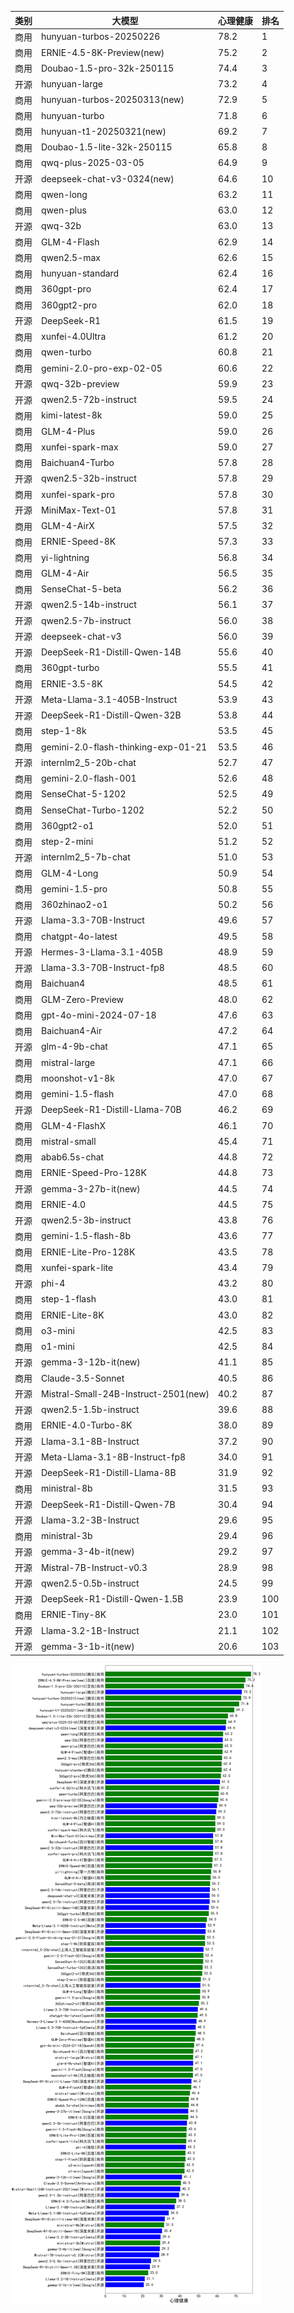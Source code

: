 
| 类别 | 大模型                         | 心理健康 | 排名 |
|-----|------------------------------|---------|----|
|商用|hunyuan-turbos-20250226|78.2|1|
|商用|ERNIE-4.5-8K-Preview(new)|75.2|2|
|商用|Doubao-1.5-pro-32k-250115|74.4|3|
|开源|hunyuan-large|73.2|4|
|商用|hunyuan-turbos-20250313(new)|72.9|5|
|商用|hunyuan-turbo|71.8|6|
|商用|hunyuan-t1-20250321(new)|69.2|7|
|商用|Doubao-1.5-lite-32k-250115|65.8|8|
|商用|qwq-plus-2025-03-05|64.9|9|
|开源|deepseek-chat-v3-0324(new)|64.6|10|
|商用|qwen-long|63.2|11|
|商用|qwen-plus|63.0|12|
|开源|qwq-32b|63.0|13|
|商用|GLM-4-Flash|62.9|14|
|商用|qwen2.5-max|62.6|15|
|商用|hunyuan-standard|62.4|16|
|商用|360gpt-pro|62.4|17|
|商用|360gpt2-pro|62.0|18|
|开源|DeepSeek-R1|61.5|19|
|商用|xunfei-4.0Ultra|61.2|20|
|商用|qwen-turbo|60.8|21|
|商用|gemini-2.0-pro-exp-02-05|60.6|22|
|开源|qwq-32b-preview|59.9|23|
|开源|qwen2.5-72b-instruct|59.5|24|
|商用|kimi-latest-8k|59.0|25|
|商用|GLM-4-Plus|59.0|26|
|商用|xunfei-spark-max|59.0|27|
|商用|Baichuan4-Turbo|57.8|28|
|开源|qwen2.5-32b-instruct|57.8|29|
|商用|xunfei-spark-pro|57.8|30|
|开源|MiniMax-Text-01|57.8|31|
|商用|GLM-4-AirX|57.5|32|
|商用|ERNIE-Speed-8K|57.3|33|
|商用|yi-lightning|56.8|34|
|商用|GLM-4-Air|56.5|35|
|商用|SenseChat-5-beta|56.2|36|
|开源|qwen2.5-14b-instruct|56.1|37|
|开源|qwen2.5-7b-instruct|56.0|38|
|开源|deepseek-chat-v3|56.0|39|
|开源|DeepSeek-R1-Distill-Qwen-14B|55.6|40|
|商用|360gpt-turbo|55.5|41|
|商用|ERNIE-3.5-8K|54.5|42|
|开源|Meta-Llama-3.1-405B-Instruct|53.9|43|
|开源|DeepSeek-R1-Distill-Qwen-32B|53.8|44|
|商用|step-1-8k|53.5|45|
|商用|gemini-2.0-flash-thinking-exp-01-21|53.5|46|
|开源|internlm2_5-20b-chat|52.7|47|
|商用|gemini-2.0-flash-001|52.6|48|
|商用|SenseChat-5-1202|52.5|49|
|商用|SenseChat-Turbo-1202|52.2|50|
|商用|360gpt2-o1|52.0|51|
|商用|step-2-mini|51.2|52|
|开源|internlm2_5-7b-chat|51.0|53|
|商用|GLM-4-Long|50.9|54|
|商用|gemini-1.5-pro|50.8|55|
|商用|360zhinao2-o1|50.2|56|
|开源|Llama-3.3-70B-Instruct|49.6|57|
|商用|chatgpt-4o-latest|49.5|58|
|开源|Hermes-3-Llama-3.1-405B|48.9|59|
|开源|Llama-3.3-70B-Instruct-fp8|48.5|60|
|商用|Baichuan4|48.5|61|
|商用|GLM-Zero-Preview|48.0|62|
|商用|gpt-4o-mini-2024-07-18|47.6|63|
|商用|Baichuan4-Air|47.2|64|
|开源|glm-4-9b-chat|47.1|65|
|商用|mistral-large|47.1|66|
|商用|moonshot-v1-8k|47.0|67|
|商用|gemini-1.5-flash|47.0|68|
|开源|DeepSeek-R1-Distill-Llama-70B|46.2|69|
|商用|GLM-4-FlashX|46.1|70|
|商用|mistral-small|45.4|71|
|商用|abab6.5s-chat|44.8|72|
|商用|ERNIE-Speed-Pro-128K|44.8|73|
|开源|gemma-3-27b-it(new)|44.5|74|
|商用|ERNIE-4.0|44.5|75|
|开源|qwen2.5-3b-instruct|43.8|76|
|商用|gemini-1.5-flash-8b|43.6|77|
|商用|ERNIE-Lite-Pro-128K|43.5|78|
|商用|xunfei-spark-lite|43.4|79|
|开源|phi-4|43.2|80|
|商用|step-1-flash|43.0|81|
|商用|ERNIE-Lite-8K|43.0|82|
|商用|o3-mini|42.5|83|
|商用|o1-mini|42.5|84|
|开源|gemma-3-12b-it(new)|41.1|85|
|商用|Claude-3.5-Sonnet|40.5|86|
|开源|Mistral-Small-24B-Instruct-2501(new)|40.2|87|
|开源|qwen2.5-1.5b-instruct|39.6|88|
|商用|ERNIE-4.0-Turbo-8K|38.0|89|
|开源|Llama-3.1-8B-Instruct|37.2|90|
|开源|Meta-Llama-3.1-8B-Instruct-fp8|34.0|91|
|开源|DeepSeek-R1-Distill-Llama-8B|31.9|92|
|商用|ministral-8b|31.5|93|
|开源|DeepSeek-R1-Distill-Qwen-7B|30.4|94|
|开源|Llama-3.2-3B-Instruct|29.6|95|
|商用|ministral-3b|29.4|96|
|开源|gemma-3-4b-it(new)|29.2|97|
|开源|Mistral-7B-Instruct-v0.3|28.9|98|
|开源|qwen2.5-0.5b-instruct|24.5|99|
|开源|DeepSeek-R1-Distill-Qwen-1.5B|23.9|100|
|商用|ERNIE-Tiny-8K|23.0|101|
|开源|Llama-3.2-1B-Instruct|21.1|102|
|开源|gemma-3-1b-it(new)|20.6|103|


![lin](../pic/心理健康.png)
